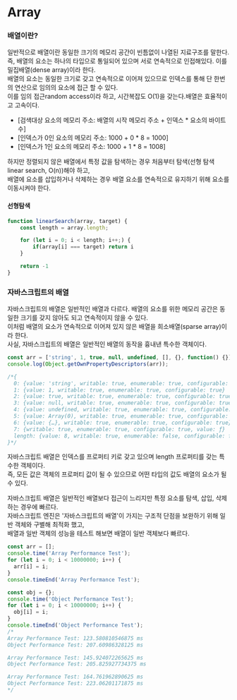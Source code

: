 # Array
### 배열이란?
일반적으로 배열이란 동일한 크기의 메모리 공간이 빈틈없이 나열된 지료구조를 말한다.   
즉, 배열의 요소는 하나의 타입으로 통일되어 있으며 서로 연속적으로 인접해있다. 이를 밀집배열(dense array)이라 한다.   
배열의 요소는 동일한 크기로 갖고 연속적으로 이어져 있으므로 인덱스를 통해 단 한번의 연산으로 임의의 요소에 접근 할 수 있다.   
이를 임의 접근random access이라 하고, 시간복잡도 O(1)을 갖는다.배열은 효율적이고 고속이다.   

* \[검색대상 요소의 메모리 주소: 배열의 시작 메모리 주소 + 인덱스 * 요소의 바이트 수\]
* \[인덱스가 0인 요소의 메모리 주소: 1000 + 0 * 8 = 1000\]
* \[인덱스가 1인 요소의 메모리 주소: 1000 + 1 * 8 = 1008\]

하지만 정렬되지 않은 배열에서 특정 값을 탐색하는 경우 처음부터 탐색(선형 탐색linear search, O(n))해야 하고,   
배열에 요소를 삽입하거나 삭제하는 경우 배열 요소를 연속적으로 유지하기 위해 요소를 이동시켜야 한다.

#### 선형탐색
```javascript
function linearSearch(array, target) {
	const length = array.length;

	for (let i = 0; i < length; i++;) {
		if(array[i] === target) return i
	}

	return -1
}
```
### 자바스크립트의 배열
자바스크립트의 배열은 일반적인 배열과 다르다. 배열의 요소를 위한 메모리 공간은 동일한 크기를 갖지 않아도 되고 연속적이지 않을 수 있다.   
이처럼 배열의 요소가 연속적으로 이어져 있지 않은 배열을 희소배열(sparse array)이라 한다.   
사실, 자바스크립트의 배열은 일반적인 배열의 동작을 흉내낸 특수한 객체이다.   
   
```javascript
const arr = ['string', 1, true, null, undefined, [], {}, function() {}];
console.log(Object.getOwnPropertyDescriptors(arr));

/*{
  0: {value: 'string', writable: true, enumerable: true, configurable: true}
  1: {value: 1, writable: true, enumerable: true, configurable: true}
  2: {value: true, writable: true, enumerable: true, configurable: true}
  3: {value: null, writable: true, enumerable: true, configurable: true}
  4: {value: undefined, writable: true, enumerable: true, configurable: true}
  5: {value: Array(0), writable: true, enumerable: true, configurable: true}
  6: {value: {…}, writable: true, enumerable: true, configurable: true}
  7: {writable: true, enumerable: true, configurable: true, value: ƒ}
  length: {value: 8, writable: true, enumerable: false, configurable: false}
}*/
```
자바스크립트 배열은 인덱스를 프로퍼티 키로 갖고 있으며 length 프로퍼티를 갖는 특수한 객체이다.   
즉, 모든 값은 객체의 프로퍼티 값이 될 수 있으므로 어떤 타입의 값도 배열의 요소가 될 수 있다.   
   
자바스크립트 배열은 일반적인 배열보다 접근이 느리지만 특정 요소를 탐색, 삽입, 삭제하는 경우에 빠르다.   
자바스크립트 엔진은 '자바스크립트의 배열'이 가지는 구조적 단점을 보완하기 위해 일반 객체와 구별해 최적화 했고,   
배열과 일반 객체의 성능을 테스트 해보면 배열이 일반 객체보다 빠르다.

```javascript
const arr = [];
console.time('Array Performance Test');
for (let i = 0; i < 10000000; i++) {
  arr[i] = i;
}
console.timeEnd('Array Performance Test');

const obj = {};
console.time('Object Performance Test');
for (let i = 0; i < 10000000; i++) {
  obj[i] = i;
}
console.timeEnd('Object Performance Test');
/*
Array Performance Test: 123.580810546875 ms
Object Performance Test: 207.60986328125 ms

Array Performance Test: 145.924072265625 ms
Object Performance Test: 205.825927734375 ms

Array Performance Test: 164.761962890625 ms
Object Performance Test: 223.06201171875 ms
*/
```
